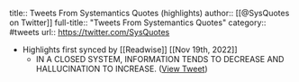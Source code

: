 title:: Tweets From Systemantics Quotes (highlights)
author:: [[@SysQuotes on Twitter]]
full-title:: "Tweets From Systemantics Quotes"
category:: #tweets
url:: https://twitter.com/SysQuotes

- Highlights first synced by [[Readwise]] [[Nov 19th, 2022]]
	- IN A CLOSED SYSTEM, INFORMATION TENDS TO DECREASE AND HALLUCINATION TO INCREASE. ([View Tweet](https://twitter.com/SysQuotes/status/1496876899813007360))